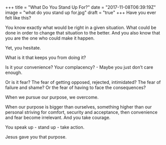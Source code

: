 +++
title = "What Do You Stand Up For?"
date = "2017-11-08T06:39:19Z"
image = "what do you stand up for.jpg"
draft = "true"
+++
Have you ever felt like this? 

You know exactly what would be right in a given situation. What could be done in order to change that situation to the better. And you also know that you are the one who could make it happen.

Yet, you hesitate.

What is it that keeps you from doing it? 

Is it your convenience? Your complacency? - Maybe you just don’t care enough. 

Or is it fear? The fear of getting opposed, rejected, intimidated? The fear of failure and shame? Or the fear of having to face the consequences?

When we pursue our purpose, we overcome. 

When our purpose is bigger than ourselves, something higher than our personal striving for comfort, security and acceptance, then convenience and fear become irrelevant. And you take courage. 

You speak up - stand up - take action.

Jesus gave you that purpose.